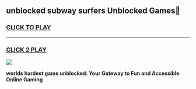 
## unblocked subway surfers Unblocked Games👋
<h3>
<a href="https://premium.freeplayer.one?title=unblocked_subway_surfers&ref=16F">CLICK TO PLAY</a></h3>
<hr>

<h3>
<a href="https://premium.freeplayer.one?title=unblocked_subway_surfers&ref=16F">CLICK 2 PLAY</a>
  
</h3>

<a href="https://premium.freeplayer.one?title=unblocked_subway_surfers&ref=16F/"><img src="https://clearcache.store/games.png"></a>


**worlds hardest game unblocked: Your Gateway to Fun and Accessible Online Gaming**
